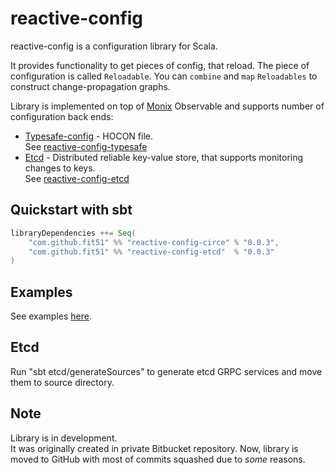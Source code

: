 # reactive-config

reactive-config is a configuration library for Scala. 

It provides functionality to get pieces of config, that reload. 
The piece of configuration is called `Reloadable`. 
You can `combine` and `map` `Reloadables` to construct change-propagation graphs.

Library is implemented on top of [Monix](https://github.com/monix/monix) Observable and supports number of configuration back ends:
* [Typesafe-config](https://github.com/lightbend/config) - HOCON file.  
See [reactive-config-typesafe](https://github.com/fit51/reactive-config/tree/master/typesafe/src)
* [Etcd](https://coreos.com/etcd/) - Distributed reliable key-value store, that supports monitoring changes to keys.  
See [reactive-config-etcd]()

## Quickstart with sbt

```scala
libraryDependencies ++= Seq(
    "com.github.fit51" %% "reactive-config-circe" % "0.0.3",
    "com.github.fit51" %% "reactive-config-etcd"  % "0.0.3"
)
```

## Examples
See examples [here](https://github.com/fit51/reactive-config/tree/master/examples).

## Etcd
Run "sbt etcd/generateSources" to generate etcd GRPC services and move them to source directory.

## Note
Library is in development.  
It was originally created in private Bitbucket repository. Now, library is moved to GitHub with most of commits squashed due to _some_ reasons. 
